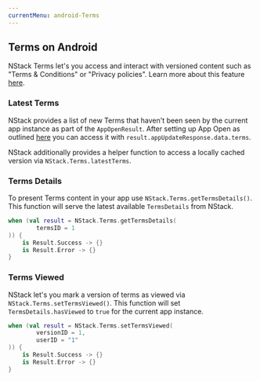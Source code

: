 ```yaml
---
currentMenu: android-Terms
---
```


## Terms on Android

NStack Terms let's you access and interact with versioned content such as "Terms & Conditions" or "Privacy policies". Learn more about this feature [here](../../features/terms.html).


### Latest Terms

NStack provides a list of new Terms that haven't been seen by the current app instance as part of the `AppOpenResult`. After setting up App Open as outlined [here](android-app-open.html) you can access it with `result.appUpdateResponse.data.terms`.

NStack additionally provides a helper function to access a locally cached version via `NStack.Terms.latestTerms`.


### Terms Details

To present Terms content in your app use `NStack.Terms.getTermsDetails()`. This function will serve the latest available `TermsDetails` from NStack.

```kotlin
when (val result = NStack.Terms.getTermsDetails(
        termsID = 1
)) {
    is Result.Success -> {}
    is Result.Error -> {}
}
```


### Terms Viewed

NStack let's you mark a version of terms as viewed via `NStack.Terms.setTermsViewed()`. This function will set `TermsDetails.hasViewed` to `true` for the current app instance. 

```kotlin
when (val result = NStack.Terms.setTermsViewed(
        versionID = 1,
        userID = "1"
)) {
    is Result.Success -> {}
    is Result.Error -> {}
}
```